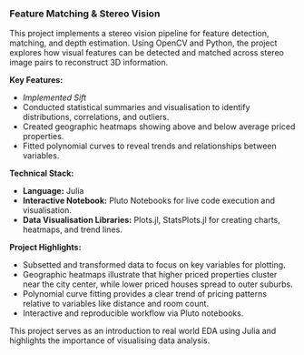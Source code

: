 ### Feature Matching & Stereo Vision

This project implements a stereo vision pipeline for feature detection, matching, and depth estimation. Using OpenCV and Python, the project explores how visual features can be detected and matched across stereo image pairs to reconstruct 3D information.

**Key Features:**
- *Implemented Sift*
- Conducted statistical summaries and visualisation to identify distributions, correlations, and outliers.
- Created geographic heatmaps showing above and below average priced properties.
- Fitted polynomial curves to reveal trends and relationships between variables.

**Technical Stack:**
- **Language:** Julia
- **Interactive Notebook:** Pluto Notebooks for live code execution and visualisation.
- **Data Visualisation Libraries:** Plots.jl, StatsPlots.jl for creating charts, heatmaps, and trend lines.

**Project Highlights:**
- Subsetted and transformed data to focus on key variables for plotting.
- Geographic heatmaps illustrate that higher priced properties cluster near the city center, while lower priced houses spread to outer suburbs.
- Polynomial curve fitting provides a clear trend of pricing patterns relative to variables like distance and room count.
- Interactive and reproducible workflow via Pluto notebooks.

This project serves as an introduction to real world EDA using Julia and highlights the importance of visualising data analysis.
